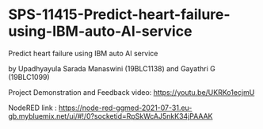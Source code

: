 # SPS-11415-Predict-heart-failure-using-IBM-auto-AI-service
Predict heart failure using IBM auto AI service

by Upadhyayula Sarada Manaswini (19BLC1138) and Gayathri G (19BLC1099)

Project Demonstration and Feedback video: https://youtu.be/UKRKo1ecjmU

NodeRED link : https://node-red-ggmed-2021-07-31.eu-gb.mybluemix.net/ui/#!/0?socketid=RpSkWcAJ5nkK34jPAAAK
